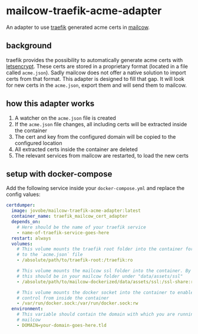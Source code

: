 # mailcow-traefik-acme-adapter
An adapter to use [traefik](https://traefik.io/) generated acme certs in [mailcow](https://mailcow.email/).

## background
traefik provides the possibility to automatically generate acme certs with [letsencrypt](https://letsencrypt.org/). These certs are stored in a proprietary format (located in a file called `acme.json`). Sadly mailcow does not offer a native solution to import certs from that format. This adapter is designed to fill that gap. It will look for new certs in the `acme.json`, export them and will send them to mailcow.

## how this adapter works
1. A watcher on the `acme.json` file is created
2. If the `acme.json` file changes, all including certs will be extracted inside the container
3. The cert and key from the configured domain will be copied to the configured location
4. All extracted certs inside the container are deleted
5. The relevant services from mailcow are restarted, to load the new certs

## setup with docker-compose
Add the following service inside your `docker-compose.yml` and replace the config values:
```yaml
certdumper:
  image: jovobe/mailcow-traefik-acme-adapter:latest
  container_name: traefik_mailcow_cert_adapter
  depends_on:
    # Here should be the name of your traefik service
    - name-of-traefik-service-goes-here
  restart: always
  volumes:
    # This volume mounts the traefik root folder into the container for access
    # to the `acme.json` file
    - /absolute/path/to/traefik-root:/traefik:ro

    # This volume mounts the mailcow ssl folder into the container. By default
    # this should be in your mailcow folder under "data/assets/ssl"
    - /absolute/path/to/mailcow-dockerized/data/assets/ssl:/ssl-share:rw

    # This volume mounts the docker socket into the container to enable docker
    # control from inside the container
    - /var/run/docker.sock:/var/run/docker.sock:rw
  environment:
    # This variable should contain the domain with which you are running
    # mailcow
    - DOMAIN=your-domain-goes-here.tld
```
